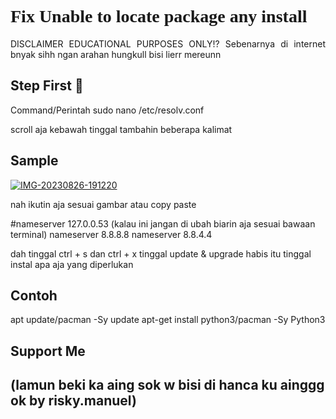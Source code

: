 # <a style="font-family:cursive">Fix Unable to locate package any install</a>
<p align="justify">DISCLAIMER EDUCATIONAL PURPOSES ONLY!? Sebenarnya di internet bnyak sihh ngan arahan hungkull bisi lierr mereunn 

## Step First 🚀
Command/Perintah
sudo nano /etc/resolv.conf

scroll aja kebawah tinggal tambahin beberapa kalimat

## Sample
<a href="https://ibb.co/Bwks0DD"><img src="https://i.ibb.co/Bwks0DD/IMG-20230826-191220.jpg" alt="IMG-20230826-191220" border="0"></a>

nah ikutin aja sesuai gambar atau copy paste

#nameserver 127.0.0.53 (kalau ini jangan di ubah biarin aja sesuai bawaan terminal)
nameserver 8.8.8.8
nameserver 8.8.4.4

dah tinggal ctrl + s dan ctrl + x 
tinggal update & upgrade habis itu tinggal instal apa aja yang diperlukan

## Contoh
apt update/pacman -Sy update
apt-get install python3/pacman -Sy Python3




## Support Me 
## (lamun beki ka aing sok w bisi di hanca ku ainggg ok by risky.manuel)
